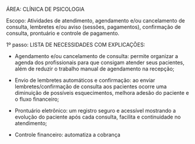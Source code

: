 ÁREA: CLÍNICA DE PSICOLOGIA

Escopo: Atividades de atendimento, agendamento e/ou cancelamento de consulta, lembretes e/ou aviso (sessões, pagamentos), confirmação de consulta, prontuário e controle de pagamento.

1º passo: LISTA DE NECESSIDADES COM EXPLICAÇÕES: 

* Agendamento e/ou cancelamento de consulta: permite organizar a agenda dos profissionais para que consigam atender seus pacientes, além de reduzir o trabalho manual de agendamento na recepção;

* Envio de lembretes automáticos e confirmação: ao enviar lembretes/confirmação de consulta aos pacientes ocorre uma diminuição de possíveis esquecimentos, melhora adesão do paciente e o fluxo financeiro;

* Prontuário eletrônico: um registro seguro e acessível mostrando a evolução do paciente após cada consulta, facilita e continuidade no atendimento;

* Controle financeiro: automatiza a cobrança 